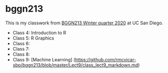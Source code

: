 # bggn213

This is my classwork from [BGGN213 Winter quarter 2020](https://bioboot.github.io/bggn213_W20/lectures/) at UC San Diego.

- Class 4: Introduction to R
- Class 5: R Graphics
- Class 6:
- Class 7: 
- Class 8:
- Class 9: [Machine Learning] (https://github.com/rmcvicar-sbp/bggn213/blob/master/Lect9/class_lect9_markdown.md)
